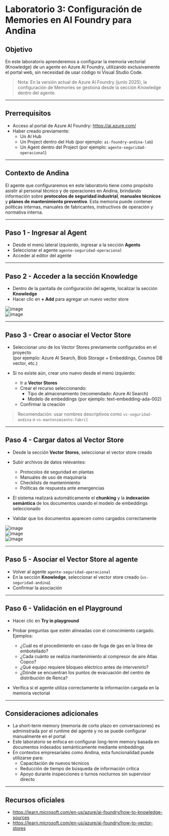 # Laboratorio 3: Configuración de Memories en AI Foundry para Andina

## Objetivo

En este laboratorio aprenderemos a configurar la memoria vectorial (Knowledge) de un agente en Azure AI Foundry, utilizando exclusivamente el portal web, sin necesidad de usar código ni Visual Studio Code.

> Nota: En la versión actual de Azure AI Foundry (junio 2025), la configuración de Memories se gestiona desde la sección Knowledge dentro del agente.

---

## Prerrequisitos

- Acceso al portal de Azure AI Foundry: https://ai.azure.com/  
- Haber creado previamente:
  - Un AI Hub
  - Un Project dentro del Hub (por ejemplo: `ai-foundry-andina-lab`)
  - Un Agent dentro del Project (por ejemplo: `agente-seguridad-operacional`)

---

## Contexto de Andina

El agente que configuraremos en este laboratorio tiene como propósito asistir al personal técnico y de operaciones en Andina, brindando información sobre **protocolos de seguridad industrial**, **manuales técnicos** y **planes de mantenimiento preventivo**. Esta memoria puede contener políticas internas, manuales de fabricantes, instructivos de operación y normativa interna.

---

## Paso 1 - Ingresar al Agent

- Desde el menú lateral izquierdo, ingresar a la sección **Agents**  
- Seleccionar el agente `agente-seguridad-operacional`  
- Acceder al editor del agente

---

## Paso 2 - Acceder a la sección Knowledge

- Dentro de la pantalla de configuración del agente, localizar la sección **Knowledge**  
- Hacer clic en **+ Add** para agregar un nuevo vector store

![image](https://github.com/user-attachments/assets/9b9b1ca9-f0f6-4208-bbfb-62fb34cd2f77)  
![image](https://github.com/user-attachments/assets/33d4369b-3eb0-4962-b6f8-7eae8d580424)

---

## Paso 3 - Crear o asociar el Vector Store

- Seleccionar uno de los Vector Stores previamente configurados en el proyecto  
  (por ejemplo: Azure AI Search, Blob Storage + Embeddings, Cosmos DB vector, etc.)

- Si no existe aún, crear uno nuevo desde el menú izquierdo:  
  - Ir a **Vector Stores**  
  - Crear el recurso seleccionando:
    - Tipo de almacenamiento (recomendado: Azure AI Search)  
    - Modelo de embeddings (por ejemplo: text-embedding-ada-002)  
  - Confirmar la creación

> Recomendación: usar nombres descriptivos como `vs-seguridad-andina` o `vs-mantenimiento-fabril`

---

## Paso 4 - Cargar datos al Vector Store

- Desde la sección **Vector Stores**, seleccionar el vector store creado  
- Subir archivos de datos relevantes:  
  - Protocolos de seguridad en plantas  
  - Manuales de uso de maquinaria  
  - Checklists de mantenimiento  
  - Políticas de respuesta ante emergencias  

- El sistema realizará automáticamente el **chunking** y la **indexación semántica** de los documentos usando el modelo de embeddings seleccionado  

- Validar que los documentos aparecen como cargados correctamente

![image](https://github.com/user-attachments/assets/3f778bd8-24ae-47bd-ae34-b86781761cd1)  
![image](https://github.com/user-attachments/assets/03111f45-b7eb-4c13-8b54-1a0986cab071)  
![image](https://github.com/user-attachments/assets/4094bf6a-e569-4cac-a152-89e267b93ad6)

---

## Paso 5 - Asociar el Vector Store al agente

- Volver al agente `agente-seguridad-operacional`  
- En la sección **Knowledge**, seleccionar el vector store creado (`vs-seguridad-andina`)  
- Confirmar la asociación

---

## Paso 6 - Validación en el Playground

- Hacer clic en **Try in playground**  
- Probar preguntas que estén alineadas con el conocimiento cargado. Ejemplos:

  - ¿Cuál es el procedimiento en caso de fuga de gas en la línea de embotellado?  
  - ¿Cada cuánto se realiza mantenimiento al compresor de aire Atlas Copco?  
  - ¿Qué equipo requiere bloqueo eléctrico antes de intervenirlo?  
  - ¿Dónde se encuentran los puntos de evacuación del centro de distribución de Renca?

- Verifica si el agente utiliza correctamente la información cargada en la memoria vectorial

---

## Consideraciones adicionales

- La short-term memory (memoria de corto plazo en conversaciones) es administrada por el runtime del agente y no se puede configurar manualmente en el portal  
- Este laboratorio se enfoca en configurar long-term memory basada en documentos indexados semánticamente mediante embeddings  
- En contextos empresariales como Andina, esta funcionalidad puede utilizarse para:
  - Capacitación de nuevos técnicos  
  - Reducción de tiempo de búsqueda de información crítica  
  - Apoyo durante inspecciones o turnos nocturnos sin supervisor directo

---

## Recursos oficiales

- https://learn.microsoft.com/en-us/azure/ai-foundry/how-to-knowledge-sources  
- https://learn.microsoft.com/en-us/azure/ai-foundry/how-to-vector-stores
